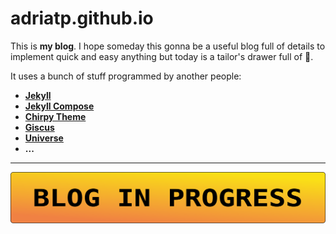 # adriatp.github.io

This is **my blog**. I hope someday this gonna be a useful blog full of details to implement quick and easy anything but today is a tailor's drawer full of 💩.

It uses a bunch of stuff programmed by another people: 

- [**Jekyll**](https://github.com/jekyll/jekyll)
- [**Jekyll Compose**](https://github.com/jekyll/jekyll-compose)
- [**Chirpy Theme**](https://github.com/cotes2020/chirpy-starter/generate)
- [**Giscus**](https://github.com/giscus/giscus)
- [**Universe**](https://www.nasa.gov/sites/default/files/thumbnails/image/main_image_deep_field_smacs0723-5mb.jpg)
- **...**

---

![](https://raw.githubusercontent.com/adriatp/adriatp-assets/master/images/BIP.png)
